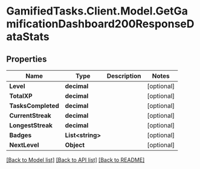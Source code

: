 # GamifiedTasks.Client.Model.GetGamificationDashboard200ResponseDataStats

## Properties

Name | Type | Description | Notes
------------ | ------------- | ------------- | -------------
**Level** | **decimal** |  | [optional] 
**TotalXP** | **decimal** |  | [optional] 
**TasksCompleted** | **decimal** |  | [optional] 
**CurrentStreak** | **decimal** |  | [optional] 
**LongestStreak** | **decimal** |  | [optional] 
**Badges** | **List&lt;string&gt;** |  | [optional] 
**NextLevel** | **Object** |  | [optional] 

[[Back to Model list]](../../README.md#documentation-for-models) [[Back to API list]](../../README.md#documentation-for-api-endpoints) [[Back to README]](../../README.md)

